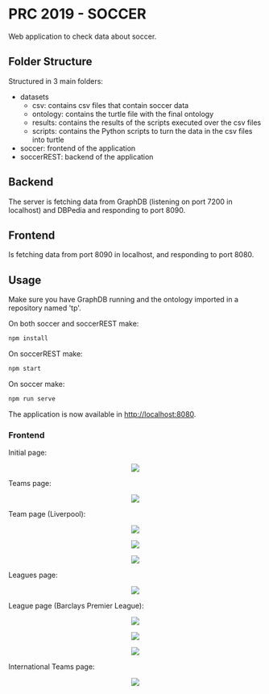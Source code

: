 # PRC 2019 - SOCCER

Web application to check data about soccer.

## Folder Structure

Structured in 3 main folders:

* datasets
    * csv: contains csv files that contain soccer data
    * ontology: contains the turtle file with the final ontology
    * results: contains the results of the scripts executed over the csv files
    * scripts: contains the Python scripts to turn the data in the csv files into turtle
* soccer: frontend of the application
* soccerREST: backend of the application

## Backend

The server is fetching data from GraphDB (listening on port 7200 in localhost) and DBPedia and responding to port 8090.

## Frontend

Is fetching data from port 8090 in localhost, and responding to port 8080.

## Usage

Make sure you have GraphDB running and the ontology imported in a repository named 'tp'.

On both soccer and soccerREST make:

```bash
npm install
```

On soccerREST make:

```bash
npm start
```

On soccer make:

```bash
npm run serve
```

The application is now available in <http://localhost:8080>.

### Frontend

Initial page:

<p align="center">
    <img src="./Assets/pag_inicial.png">
</p>

Teams page:

<p align="center">
    <img src="./Assets/teams.png">
</p>

Team page (Liverpool):

<p align="center">
    <img src="./Assets/aboutteam.png">
</p>

<p align="center">
    <img src="./Assets/gamesteam.png">
</p>

<p align="center">
    <img src="./Assets/statsteam.png">
</p>

Leagues page:

<p align="center">
    <img src="./Assets/leagues.png">
</p>

League page (Barclays Premier League):

<p align="center">
    <img src="./Assets/aboutleague.png">
</p>

<p align="center">
    <img src="./Assets/leagueteams.png">
</p>

<p align="center">
    <img src="./Assets/leaguegames.png">
</p>

International Teams page:

<p align="center">
    <img src="./Assets/internacional_teams.png">
</p>